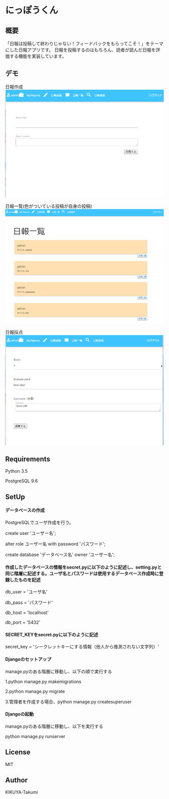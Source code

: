 
# にっぽうくん
## 概要
「日報は投稿して終わりじゃない！フィードバックをもらってこそ！」をテーマにした日報アプリです。
日報を投稿するのはもちろん、読者が読んだ日報を評価する機能を実装しています。

## デモ
日報作成
![](NippoKun/images/report_entry.jpg)

日報一覧(色がついている投稿が自身の投稿)
![](NippoKun/images/index.jpg)

日報採点
![](NippoKun/images/score.jpg)

## Requirements
Python 3.5

PostgreSQL 9.6

## SetUp

#### データベースの作成
PostgreSQLでユーザ作成を行う。

create user 'ユーザー名';

alter role ユーザー名 with password 'パスワード';

create database 'データベース名' owner 'ユーザー名';

#### 作成したデータベースの情報をsecret.pyに以下のように記述し、setting.pyと同じ階層に記述する。ユーザ名とパスワードは使用するデータベース作成時に登録したものを記述

db_user = 'ユーザ名'

db_pass = 'パスワード'

db_host = 'localhost'

db_port = '5432'

#### SECRET_KEYをsecret.pyに以下のように記述
secret_key = 'シークレットキーにする情報（他人から推測されない文字列）'

#### Djangoのセットアップ
manage.pyのある階層に移動し、以下の順で実行する

  1.python manage.py makemigrations

  2.python manage.py migrate

  3.管理者を作成する場合、python manage.py createsuperuser

#### Djangoの起動
manage.pyのある階層に移動し、以下を実行する

python manage.py runserver


## License
MIT

## Author
KIKUYA-Takumi
